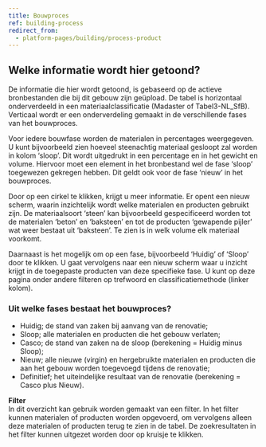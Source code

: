 ```yaml
---
title: Bouwproces
ref: building-process
redirect_from:
  - platform-pages/building/process-product
---
```


## Welke informatie wordt hier getoond?
De informatie die hier wordt getoond, is gebaseerd op de actieve bronbestanden die bij dit gebouw zijn geüpload. De tabel is horizontaal onderverdeeld in een materiaalclassificatie (Madaster of Tabel3-NL_SfB). Verticaal wordt er een onderverdeling gemaakt in de verschillende fases van het bouwproces.

Voor iedere bouwfase worden de materialen in percentages weergegeven. U kunt bijvoorbeeld zien hoeveel steenachtig materiaal gesloopt zal worden in kolom ‘sloop’. Dit wordt uitgedrukt in een percentage en in het gewicht en volume. Hiervoor moet een element in het bronbestand wel de fase ‘sloop’ toegewezen gekregen hebben. Dit geldt ook voor de fase ‘nieuw’ in het bouwproces.

Door op een cirkel te klikken, krijgt u meer informatie. Er opent een nieuw scherm, waarin inzichtelijk wordt welke materialen en producten gebruikt zijn. De materiaalsoort ‘steen’ kan bijvoorbeeld gespecificeerd worden tot de materialen ‘beton’ en ‘baksteen’ en tot de producten ‘gewapende pijler’ wat weer bestaat uit ‘baksteen’. Te zien is in welk volume elk materiaal voorkomt.

Daarnaast is het mogelijk om op een fase, bijvoorbeeld ‘Huidig’ of ‘Sloop’ door te klikken. U gaat vervolgens naar een nieuw scherm waar u inzicht krijgt in de toegepaste producten van deze specifieke fase. U kunt op deze pagina onder andere filteren op trefwoord en classificatiemethode (linker kolom).


### Uit welke fases bestaat het bouwproces?
- Huidig; de stand van zaken bij aanvang van de renovatie;
- Sloop; alle materialen en producten die het gebouw verlaten;
- Casco; de stand van zaken na de sloop (berekening = Huidig minus Sloop);
- Nieuw; alle nieuwe (virgin) en hergebruikte materialen en producten die aan het gebouw worden toegevoegd tijdens de renovatie;
- Definitief; het uiteindelijke resultaat van de renovatie (berekening = Casco plus Nieuw).



**Filter**  
In dit overzicht kan gebruik worden gemaakt van een filter. In het filter kunnen materialen of producten worden opgevoerd, om vervolgens alleen deze materialen of producten terug te zien in de tabel. De zoekresultaten in het filter kunnen uitgezet worden door op kruisje te klikken.

